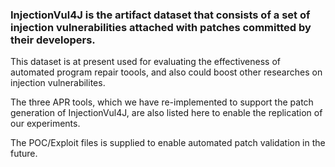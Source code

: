 ### InjectionVul4J is the artifact dataset that consists of a set of injection vulnerabilities attached with patches committed by their developers.

This dataset is at present used for evaluating the effectiveness of automated program repair toools, and also could boost other researches on injection vulnerabilites.

The three APR tools, which we have re-implemented to support the patch generation of InjectionVul4J, are also listed here to enable the replication of our experiments.

The POC/Exploit files is supplied to enable automated patch validation in the future.

